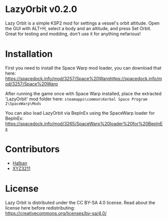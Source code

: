 # LazyOrbit v0.2.0

Lazy Orbit is a simple KSP2 mod for settings a vessel's orbit altitude. Open the GUI with ALT+H, select a body and an altitude, and press Set Orbit. Great for testing and modding, don't use it for anything nefarious!

# Installation

First you need to install the Space Warp mod loader, you can download that here:
https://spacedock.info/mod/3257/Space%20Warphttps://spacedock.info/mod/3257/Space%20Warp

After running the game once with Space Warp installed, place the extracted 'LazyOrbit' mod folder here: 
`steamapps\common\Kerbal Space Program 2\SpaceWarp\Mods`

You can also load LazyOrbit via BepInEx using the SpaceWarp loader for BepInEx:
https://spacedock.info/mod/3265/SpaceWarp%20loader%20for%20BepInEx

# Contributors

- [Halban](https://github.com/Halbann)
- [XYZ3211](https://github.com/XYZ3211)

# License

Lazy Orbit is distributed under the CC BY-SA 4.0 license. Read about the license here before redistributing:
https://creativecommons.org/licenses/by-sa/4.0/